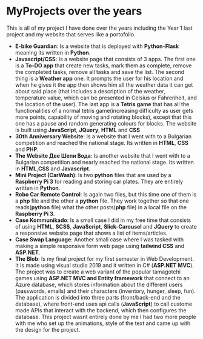 # MyProjects over the years
This is all of my project I have done over the years including the Year 1 last project and my website that serves like a portofolio.
- **E-bike Guardian**: Is a website that is deployed with **Python-Flask** meaning its written in **Python**.
- **Javascript/CSS**: Is a website page that consists of 3 apps. The first one is a **To-DO app** that create new tasks, mark them as complete, remove the completed tasks, remove all tasks and save the list. The second thing is a **Weather app** one. It prompts the user for his location and when he gives it the app then shows him all the weather data it can get about said place (that includes a description of the weather, temperature value, which can be presented in Celsius or Fahrenheit, and the location of the user). The last app is a **Tetris game** that has all the functionalities of a normal tetris game(increasing difficulty as user gets more points, capability of moving and rotating blocks), except that this one has a pause and random generating colours for blocks. The website is built using **JavaScript**, **JQuery**, **HTML** and **CSS**
- **30th Anniversary Website**: Is a website that I went with to a Bulgarian competition and reached the national stage. Its written in **HTML**, **CSS** and **PHP**.
- **The Website Две Шепи Вода**: Is another website that I went with to a Bulgarian competition and nearly reached the national stage. Its written in **HTML**,**CSS** and **Javascript**.
- **Mini Project (CarWash)**: Is two **python** files that are used by a **Raspberry Pi 3** for reading and storing car plates. They are entirely written in **Python**.
- **Robo Car Remote Control**: Is again two files, but this time one of them is a **php** file and the other a **python** file. They work together so that one reads(**python** file) what the other posts(**php** file) in a local file on the **Raspberry Pi 3**.
- **Case Kommunikado**: Is a small case I did in my free time that consists of using **HTML**, **SCSS**, **JavaScript**, **Slick-Carousel** and **JQuery** to create a responsive website page that shows a list of items/articles.
- **Case Swap Language**: Another small case where I was tasked with making a simple responsive form web page using **tailwind CSS** and **ASP.NET**.
- **The Blob**: Is my final project for my first semester in Web Development. It is made using visual studio 2019 and it written in C# (**ASP.NET MVC**). The project was to create a web variant of the popular tamagotchi games using **ASP.NET MVC and Entity framework** that connect to an Azure database, which stores information about the different users (passwords, emails) and their characters (inventory, hunger, sleep, fun). The application is divided into three parts (front/back-end and the database), where front-end uses api calls (**JavaScript**) to call custome made APIs that interact with the backend, which then configures the database. This project wasnt entirely done by me I had two more people with me who set up the animations, style of the text and came up with the design for the project.
